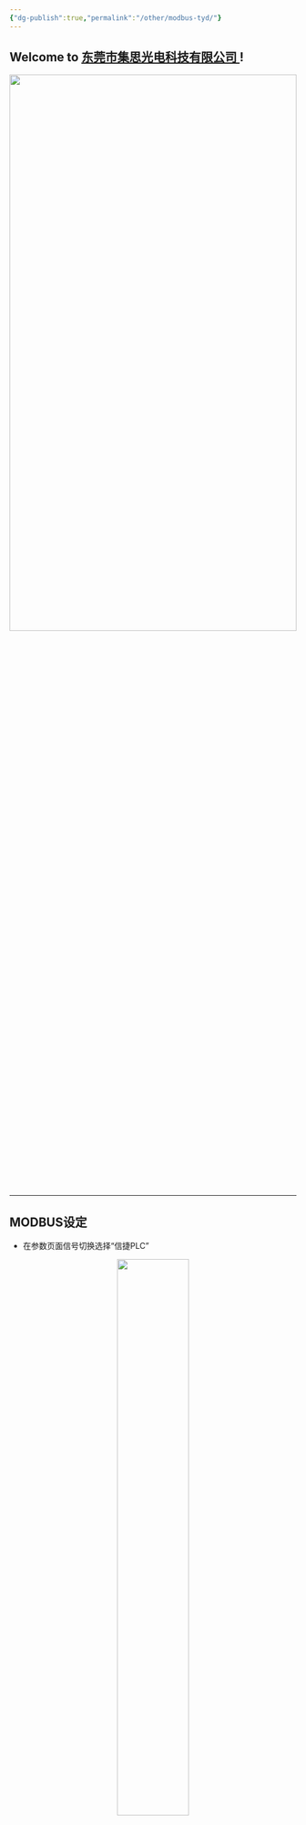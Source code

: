 ```yaml
---
{"dg-publish":true,"permalink":"/other/modbus-tyd/"}
---
```



## Welcome to [东莞市集思光电科技有限公司 ](https://jisicn.top) ! 

<div align="center"><img src="https://tc.jisicn.top/img/202303301656475.jpg" width="100%" height="50%"></img></div>

---

## MODBUS设定

- 在参数页面信号切换选择“信捷PLC”

<div align="center"><img src="https://tc.jisicn.top/img/202403181748693.png" width="50%" height="50%"></img></div>

### 参数设定
- 先将“切换”设为1
- 与PLC确定IP地址及端口，IP段要一致，如（aaa.bbb.ccc.X）其中aaa.bbb.ccc与PLC同IP段，最后一个X可以随意，但是与PLC已分配的重复。

<div align="center"><img src="https://tc.jisicn.top/img/202403181751496.png" width="50%" height="50%"></img></div>

### 启动端口设定

- 图中参数页“写起始字”设定接收起始地址
	- 如设定“0”表示接收PLC中 M0 开始到M15，即 M0-M15 16个线圈的状态。
	- 如设定“100”表示接收PLC中 M100-M115 16个线圈的状态
- 当前相机取16个线圈中的哪一个线圈作启动，与IO卡的设定一致，“相机参数页面”中启动参数来控制，如设定为“0”表示取16个里面的第一个，如“1”表示取16个里面的每二个……


<div align="center">
<figure class="half">
<img src="https://tc.jisicn.top/img/202403181756837.png" width="40%" height="50%"> 
<img src="https://tc.jisicn.top/img/202403181803267.png" width="40%" height="50%"> 
</figure></div>


### 发送端口设定

- "address1"表示设定发送数据的起始端口，与上方启动端口类似，实际对应线圈的端口 = address1 + OK/NG端口设定值（相机页面）
- “address2”表示数据中“标签”算法中写数据的地址，如我们要将数据写入到PLC的 "D100"，此时就将“address2”设为 “100”

<div align="center"><img src="https://tc.jisicn.top/img/202403181806839.png" width="50%" height="50%"></img></div>

- 算法：标签
- 数据源：200 表示通过modbus写数据
- 参数配制：设定需发送哪一个数据到PLC
	- 注：此序号之前的数据
- 参数配制1: 获取前数据，并判断正负，>=0时，最终数据=（实际数据+数据源1）x 数据源2（放大倍数）
- 标准值2与正公差2 ：角度显示位置X Y坐标

<div align="center"><img src="https://tc.jisicn.top/img/202403181812333.png" width="50%" height="50%"></img></div>

### ROI设定
- 定位
- 点面积：辅助5为100开启任意形状ROI抓取面积
- 辅助3=200： 开启秦元达定制
- 辅助4=0: 水平旋转，非0时坚直旋转

### IO设定
- M4000-M4015: 启动
	- M4000 启动CCD1
	- M4001 启动CCD2
	- M4002 启动 任务3 （新增）
- M4020-M4035: 输出
	- M4020 正反OK
	- M4021 正反NG
	- M4022 有产品
	- M4023 无产品
	- M4024 第二次拍照测试完成
	- M4025 任务3_OK（新增）
	- M4026 任务3_NG（新增）
- D2000: 写角度数据

### 流程
第一次测试，识别正反
第二次测试，计算角度
第三次测试，通过第二次计算机构旋转将产品摆正，再拍第三次，进一下确认角度是否OK

---
---


<div align="center">
    <img src="https://tc.jisicn.top/img/JS_YX_022.jpg" width="100%" height="60%"></img>
</div>

<div STYLE="page-break-after: always;"></div>

<div align="center"><img src="https://tc.jisicn.top/img/202304122151817.JPG" width="100%" height="50%"></img></div>


---


<center><a href="Https://www.jisicn.top" target="_blank">东莞集思光电科技有限公司</a></center>
<center><a href="Https://www.jisicn.top" target="_blank">https://www.jisicn.top</a></center>
<center><a href="Https://www.dgjisi.eu.org" target="_blank">https://www.dgjisi.eu.org</a></center>

---

<div align='center' ><font size='50'><b>End Thanks</b></font></div>